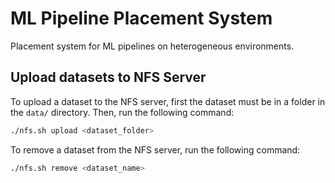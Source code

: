 # ML Pipeline Placement System
Placement system for ML pipelines on heterogeneous environments.

## Upload datasets to NFS Server
To upload a dataset to the NFS server, first the dataset must be in a folder in the ```data/``` directory. Then, run the following command:

```bash
./nfs.sh upload <dataset_folder>
```

To remove a dataset from the NFS server, run the following command:

```bash
./nfs.sh remove <dataset_name>
```